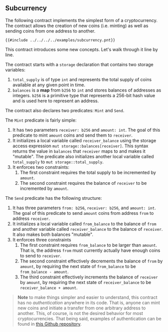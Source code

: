 ## Subcurrency

The following contract implements the simplest form of a cryptocurrency. The contract allows the
creation of new coins (i.e. minting) as well as sending coins from one address to another.

```pint
{{#include ../../../../examples/subcurrency.pnt}}
```

This contract introduces some new concepts. Let's walk through it line by line.

The contract starts with a `storage` declaration that contains two storage variables:

1. `total_supply` is of type `int` and represents the total supply of coins available at any given
   point in time.
1. `balances` is a **map** from `b256` to `int` and stores balances of addresses as integers. `b256`
   is a primitive type that represents a 256-bit hash value and is used here to represent an
   address.

The contract also declares two predicates: `Mint` and `Send`.

The `Mint` predicate is fairly simple:

1. It has two parameters `receiver: b256` and `amount: int`. The goal of this predicate to mint
   `amount` coins and send them to `receiver`.
1. It initializes a local variable called `receiver_balance` using the storage access expression
   `mut storage::balances[receiver]`. This syntax returns the value in `balances` that `receiver`
   maps to and makes it "mutable". The predicate also initializes another local variable called
   `total_supply` to `mut storage::total_supply`.
1. It enforces two constraints:
   1. The first constraint requires the total supply to be incremented by `amount`.
   1. The second constraint requires the balance of `receiver` to be incremented by `amount`.

The `Send` predicate has the following structure:

1. It has three parameters `from: b256`, `receiver: b256`, and `amount: int`. The goal of this
   predicate to send `amount` coins from address `from` to address `receiver`.
1. It initializes a local variable called `from_balance` to the balance of `from` and another
   variable called `receiver_balance` to the balance of `receiver`. It also makes both balances
   "mutable".
1. It enforces three constraints
   1. The first constraint requires `from_balance` to be larger than `amount`. That is, the address
      `from` must currently actually have enough coins to send to `receiver`.
   1. The second constraint effectively decrements the balance of `from` by `amount`, by requiring
      the next state of `from_balance` to be `from_balance - amount`.
   1. The third constraint effectively increments the balance of `receiver` by `amount`, by
      requiring the next state of `receiver_balance` to be `receiver_balance + amount`.

> **Note** to make things simpler and easier to understand, this contract has no _authentication_
> anywhere in its code. That is, anyone can mint new coins and initiate a transfer from one
> arbitrary address to another. This, of course, is not the desired behavior for most
> cryptocurrencies. That being said, examples of authentication can be found in [this Github
> repository](https://github.com/essential-contributions/essential-integration).
